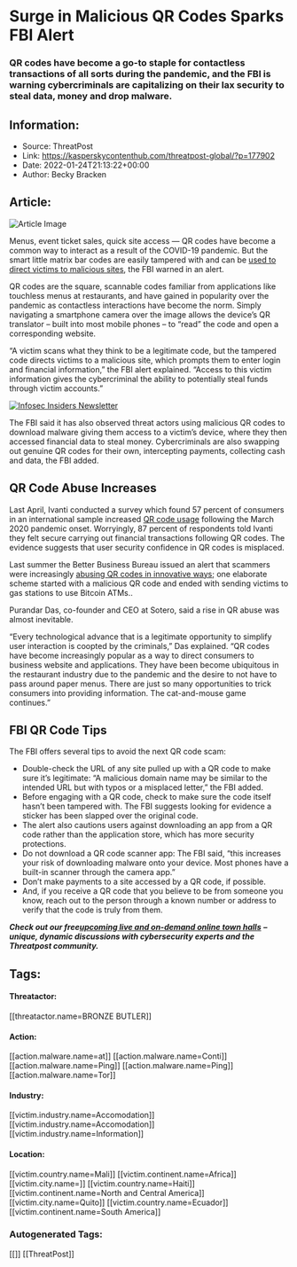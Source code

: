 # Surge in Malicious QR Codes Sparks FBI Alert
### QR codes have become a go-to staple for contactless transactions of all sorts during the pandemic, and the FBI is warning cybercriminals are capitalizing on their lax security to steal data, money and drop malware.

## Information:
+ Source: ThreatPost
+ Link: https://kasperskycontenthub.com/threatpost-global/?p=177902
+ Date: 2022-01-24T21:13:22+00:00
+ Author: Becky Bracken


## Article:
![Article Image](https://media.threatpost.com/wp-content/uploads/sites/103/2021/04/21165355/QR-Codes-1.png)

Menus, event ticket sales, quick site access — QR codes have become a common way to interact as a result of the COVID-19 pandemic. But the smart little matrix bar codes are easily tampered with and can be [used to direct victims to malicious sites](https://www.ic3.gov/Media/Y2022/PSA220118), the FBI warned in an alert.


QR codes are the square, scannable codes familiar from applications like touchless menus at restaurants, and have gained in popularity over the pandemic as contactless interactions have become the norm. Simply navigating a smartphone camera over the image allows the device’s QR translator – built into most mobile phones – to “read” the code and open a corresponding website.


“A victim scans what they think to be a legitimate code, but the tampered code directs victims to a malicious site, which prompts them to enter login and financial information,” the FBI alert explained. “Access to this victim information gives the cybercriminal the ability to potentially steal funds through victim accounts.”


[![Infosec Insiders Newsletter](https://media.threatpost.com/wp-content/uploads/sites/103/2021/07/10165815/infosec_insiders_in_article_promo.png)](https://threatpost.com/infosec-insider-subscription-page/?utm_source=ART&utm_medium=ART&utm_campaign=InfosecInsiders_Newsletter_Promo/)


The FBI said it has also observed threat actors using malicious QR codes to download malware giving them access to a victim’s device, where they then accessed financial data to steal money. Cybercriminals are also swapping out genuine QR codes for their own, intercepting payments, collecting cash and data, the FBI added.


**QR Code Abuse Increases**
---------------------------


Last April, Ivanti conducted a survey which found 57 percent of consumers in an international sample increased [QR code usage](https://threatpost.com/qr-codes-cyberattack-usage-spikes/165526/) following the March 2020 pandemic onset. Worryingly, 87 percent of respondents told Ivanti they felt secure carrying out financial transactions following QR codes. The evidence suggests that user security confidence in QR codes is misplaced.


Last summer the Better Business Bureau issued an alert that scammers were increasingly [abusing QR codes in innovative ways;](https://threatpost.com/qr-code-scammers-bitcoin-atms/168621/) one elaborate scheme started with a malicious QR code and ended with sending victims to gas stations to use Bitcoin ATMs..


Purandar Das, co-founder and CEO at Sotero, said a rise in QR abuse was almost inevitable.


“Every technological advance that is a legitimate opportunity to simplify user interaction is coopted by the criminals,” Das explained. “QR codes have become increasingly popular as a way to direct consumers to business website and applications. They have been become ubiquitous in the restaurant industry due to the pandemic and the desire to not have to pass around paper menus. There are just so many opportunities to trick consumers into providing information. The cat-and-mouse game continues.”


**FBI QR Code Tips**
--------------------


The FBI offers several tips to avoid the next QR code scam:


* Double-check the URL of any site pulled up with a QR code to make sure it’s legitimate: “A malicious domain name may be similar to the intended URL but with typos or a misplaced letter,” the FBI added.
* Before engaging with a QR code, check to make sure the code itself hasn’t been tampered with. The FBI suggests looking for evidence a sticker has been slapped over the original code.
* The alert also cautions users against downloading an app from a QR code rather than the application store, which has more security protections.
* Do not download a QR code scanner app: The FBI said, “this increases your risk of downloading malware onto your device. Most phones have a built-in scanner through the camera app.”
* Don’t make payments to a site accessed by a QR code, if possible.
* And, if you receive a QR code that you believe to be from someone you know, reach out to the person through a known number or address to verify that the code is truly from them.


***Check out our free***[***upcoming live and on-demand online town halls***](https://threatpost.com/category/webinars/) ***– unique, dynamic discussions with cybersecurity experts and the Threatpost community.***





## Tags:

#### Threatactor:
[[threatactor.name=BRONZE BUTLER]]

#### Action:
[[action.malware.name=at]] [[action.malware.name=Conti]] [[action.malware.name=Ping]] [[action.malware.name=Ping]] [[action.malware.name=Tor]]

#### Industry:
[[victim.industry.name=Accomodation]] [[victim.industry.name=Accomodation]] [[victim.industry.name=Information]]

#### Location:
[[victim.country.name=Mali]] [[victim.continent.name=Africa]] [[victim.city.name=]] [[victim.country.name=Haiti]] [[victim.continent.name=North and Central America]] [[victim.city.name=Quito]] [[victim.country.name=Ecuador]] [[victim.continent.name=South America]]

### Autogenerated Tags:
[[]] [[ThreatPost]]

